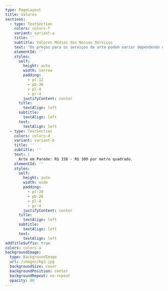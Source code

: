 ```yaml
---
type: PageLayout
title: Valores
sections:
  - type: TextSection
    colors: colors-f
    variant: variant-a
    title: ''
    subtitle: Valores Médios dos Nossos Serviços
    text: "Os preços para os serviços de arte podem variar dependendo de vários fatores, como o tamanho do projeto, a complexidade do design e os materiais utilizados. Aqui está uma média geral para ajudá-lo a ter uma ideia do custo:\n\nArte em Parede: R$ 150 - R$ 300 por metro quadrado.\n\nCaricaturas: R$ 50 - R$ 150 por caricatura.\n\nPintura em Tela: R$ 40 - R$ 750 dependendo do tamanho e detalhes.\n\nPintura em Tecido: R$ 100 - R$ 550 por peça.\n\nPintura em Objetos (como móveis e acessórios): R$ 250 - R$ 550 dependendo do objeto e do design.\n\nArte digital : R$ 150 - R$ 1000 dependendo da criação e variação de complexidade.\n\nEsses valores são aproximados e podem variar de acordo com o projeto específico. Para um orçamento mais preciso, por favor, entre em contato para discutir os detalhes\_do\_seu\_projeto.\n"
    elementId: ''
    styles:
      self:
        height: auto
        width: narrow
        padding:
          - pt-12
          - pb-36
          - pl-4
          - pr-4
        justifyContent: center
      title:
        textAlign: left
      subtitle:
        textAlign: left
      text:
        textAlign: left
  - type: TextSection
    colors: colors-d
    variant: variant-b
    title: ''
    subtitle: ''
    text: |
      Arte em Parede: R$ 150 - R$ 300 por metro quadrado.
    elementId: ''
    styles:
      self:
        height: auto
        width: wide
        padding:
          - pt-28
          - pb-28
          - pl-4
          - pr-4
        justifyContent: center
      title:
        textAlign: left
      subtitle:
        textAlign: left
      text:
        textAlign: left
addTitleSuffix: true
colors: colors-a
backgroundImage:
  type: BackgroundImage
  url: /images/bg2.jpg
  backgroundSize: cover
  backgroundPosition: center
  backgroundRepeat: no-repeat
  opacity: 80
---
```


